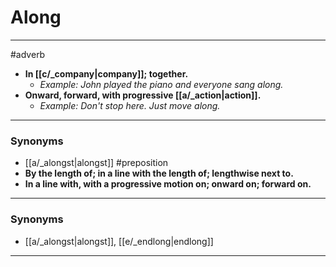 # Along
---
#adverb
- **In [[c/_company|company]]; together.**
	- _Example: John played the piano and everyone sang along._
- **Onward, forward, with progressive [[a/_action|action]].**
	- _Example: Don't stop here. Just move along._
---
### Synonyms
- [[a/_alongst|alongst]]
#preposition
- **By the length of; in a line with the length of; lengthwise next to.**
- **In a line with, with a progressive motion on; onward on; forward on.**
---
### Synonyms
- [[a/_alongst|alongst]], [[e/_endlong|endlong]]
---
